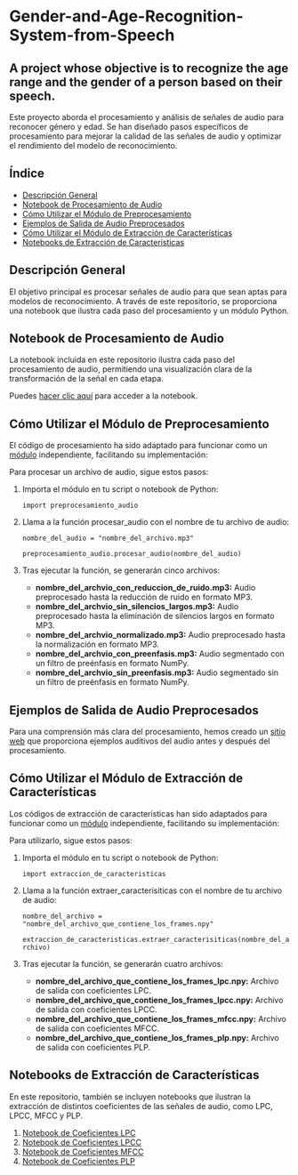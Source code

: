 # Gender-and-Age-Recognition-System-from-Speech
## A project whose objective is to recognize the age range and the gender of a person based on their speech.

Este proyecto aborda el procesamiento y análisis de señales de audio para reconocer género y edad. Se han diseñado pasos específicos de procesamiento para mejorar la calidad de las señales de audio y optimizar el rendimiento del modelo de reconocimiento.

## Índice
- [Descripción General](#descripción-general)
- [Notebook de Procesamiento de Audio](#notebook-de-procesamiento-de-audio)
- [Cómo Utilizar el Módulo de Preprocesamiento](#cómo-utilizar-el-módulo-de-preprocesamiento)
- [Ejemplos de Salida de Audio Preprocesados](#ejemplos-de-salida-de-audio-preprocesados)
- [Cómo Utilizar el Módulo de Extracción de Características](#cómo-utilizar-el-módulo-de-extracción-de-características)
- [Notebooks de Extracción de Características](#notebooks-de-extracción-de-características)

## Descripción General

El objetivo principal es procesar señales de audio para que sean aptas para modelos de reconocimiento. A través de este repositorio, se proporciona una notebook que ilustra cada paso del procesamiento y un módulo Python.

## Notebook de Procesamiento de Audio

La notebook incluida en este repositorio ilustra cada paso del procesamiento de audio, permitiendo una visualización clara de la transformación de la señal en cada etapa. 

Puedes [hacer clic aquí](https://github.com/JazminPS/Gender-and-Age-Recognition-System-from-Speech/blob/main/Preprocesamiento.ipynb) para acceder a la notebook.

## Cómo Utilizar el Módulo de Preprocesamiento

El código de procesamiento ha sido adaptado para funcionar como un [módulo](https://github.com/JazminPS/Gender-and-Age-Recognition-System-from-Speech/blob/main/preprocesamiento_audio.py) independiente, facilitando su implementación:

Para procesar un archivo de audio, sigue estos pasos:

1. Importa el módulo en tu script o notebook de Python:

   ```import preprocesamiento_audio```

2. Llama a la función procesar_audio con el nombre de tu archivo de audio:

    ```nombre_del_audio = "nombre_del_archivo.mp3" ```

    ```preprocesamiento_audio.procesar_audio(nombre_del_audio)```

3. Tras ejecutar la función, se generarán cinco archivos:

    - **nombre_del_archvio_con_reduccion_de_ruido.mp3:** Audio preprocesado hasta la reducción de ruido en formato MP3.
    - **nombre_del_archvio_sin_silencios_largos.mp3:** Audio preprocesado hasta la eliminación de silencios largos en formato MP3.
    - **nombre_del_archvio_normalizado.mp3:** Audio preprocesado hasta la normalización en formato MP3.
    - **nombre_del_archvio_con_preenfasis.mp3:** Audio segmentado con un filtro de preénfasis en formato NumPy.
    - **nombre_del_archvio_sin_preenfasis.mp3:** Audio segmentado sin un filtro de preénfasis en formato NumPy.

## Ejemplos de Salida de Audio Preprocesados
Para una comprensión más clara del procesamiento, hemos creado un [sitio web](https://jazminps.github.io/Gender-and-Age-Recognition-System-from-Speech/) que proporciona ejemplos auditivos del audio antes y después del procesamiento.


## Cómo Utilizar el Módulo de Extracción de Características

Los códigos de extracción de características han sido adaptados para funcionar como un [módulo](https://github.com/JazminPS/Gender-and-Age-Recognition-System-from-Speech/blob/main/extraccion_de_caracteristicas.py) independiente, facilitando su implementación:

Para utilizarlo, sigue estos pasos:

1. Importa el módulo en tu script o notebook de Python:

   ```import extraccion_de_caracteristicas```

2. Llama a la función extraer_caracterisiticas con el nombre de tu archivo de audio:

    ```nombre_del_archivo = "nombre_del_archivo_que_contiene_los_frames.npy" ```

    ```extraccion_de_caracteristicas.extraer_caracterisiticas(nombre_del_archivo)```

3. Tras ejecutar la función, se generarán cuatro archivos:

    - **nombre_del_archivo_que_contiene_los_frames_lpc.npy:** Archivo de salida con coeficientes LPC.
    - **nombre_del_archivo_que_contiene_los_frames_lpcc.npy:** Archivo de salida con coeficientes LPCC.
    - **nombre_del_archivo_que_contiene_los_frames_mfcc.npy:** Archivo de salida con coeficientes MFCC.
    - **nombre_del_archivo_que_contiene_los_frames_plp.npy:** Archivo de salida con coeficientes PLP.

## Notebooks de Extracción de Características
En este repositorio, también se incluyen notebooks que ilustran la extracción de distintos coeficientes de las señales de audio, como LPC, LPCC, MFCC y PLP.

1. [Notebook de Coeficientes LPC](https://github.com/JazminPS/Gender-and-Age-Recognition-System-from-Speech/blob/main/LPC.ipynb)
2. [Notebook de Coeficientes LPCC](https://github.com/JazminPS/Gender-and-Age-Recognition-System-from-Speech/blob/main/LPCC.ipynb)
3. [Notebook de Coeficientes MFCC](https://github.com/JazminPS/Gender-and-Age-Recognition-System-from-Speech/blob/main/MFCC.ipynb)
4. [Notebook de Coeficientes PLP](https://github.com/JazminPS/Gender-and-Age-Recognition-System-from-Speech/blob/main/PLP.ipynb)